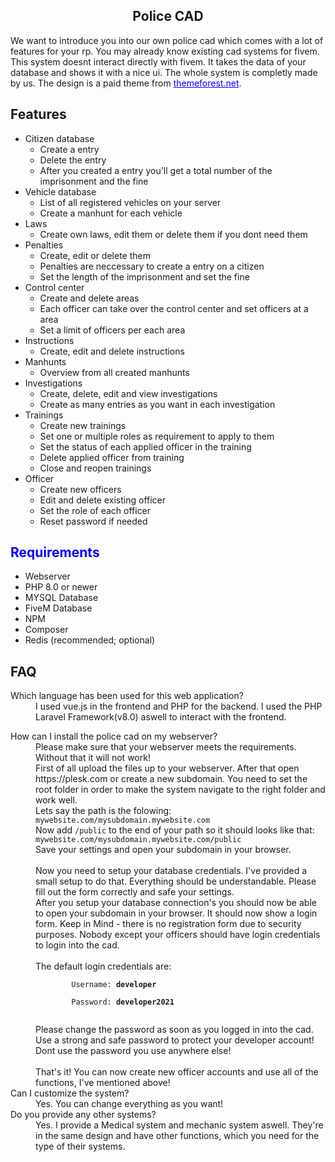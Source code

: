 <h2 align="center">Police CAD</h2>

<p>We want to introduce you into our own police cad which comes with a lot of features for your rp. You may already know existing cad systems for fivem. This system doesnt interact directly with fivem. It takes the data of your database and shows it with a nice ui. The whole system is completly made by us. The design is a paid theme from <a href="https://themeforest.net" style="color: blue">themeforest.net</a>.</p>

<h2>Features</h2>
<ul>
    <li>
        Citizen database
        <ul>
            <li>Create a entry</li>
            <li>Delete the entry</li>
            <li>After you created a entry you'll get a total number of the imprisonment and the fine</li>
        </ul>
    </li>
    <li>
        Vehicle database
        <ul>
            <li>List of all registered vehicles on your server</li>
            <li>Create a manhunt for each vehicle</li>
        </ul>
    </li>
    <li>
        Laws
        <ul>
            <li>Create own laws, edit them or delete them if you dont need them</li>
        </ul>
    </li>
    <li>
        Penalties
        <ul>
            <li>Create, edit or delete them</li>
            <li>Penalties are neccessary to create a entry on a citizen</li>
            <li>Set the length of the imprisonment and set the fine</li>
        </ul>
    </li>
    <li>
        Control center
        <ul>
            <li>Create and delete areas</li>
            <li>Each officer can take over the control center and set officers at a area</li>
            <li>Set a limit of officers per each area</li>
        </ul>
    </li>
    <li>
        Instructions
        <ul>
            <li>Create, edit and delete instructions</li>
        </ul>
    </li>
    <li>
        Manhunts
        <ul>
            <li>Overview from all created manhunts</li>
        </ul>
    </li>
    <li>
        Investigations
        <ul>
            <li>Create, delete, edit and view investigations</li>
            <li>Create as many entries as you want in each investigation</li>
        </ul>
    </li>
    <li>
        Trainings
        <ul>
            <li>Create new trainings</li>
            <li>Set one or multiple roles as requirement to apply to them</li>
            <li>Set the status of each applied officer in the training</li>
            <li>Delete applied officer from training</li>
            <li>Close and reopen trainings</li>
        </ul>
    </li>
    <li>
        Officer
        <ul>
            <li>Create new officers</li>
            <li>Edit and delete existing officer</li>
            <li>Set the role of each officer</li>
            <li>Reset password if needed</li>
        </ul>
    </li>
</ul>

<h2 style="color: blue">Requirements</h5>
<ul>
    <li>
        Webserver
    </li>
    <li>
        PHP 8.0 or newer
    </li>
    <li>
        MYSQL Database
    </li>
    <li>
        FiveM Database
    </li>
    <li>
        NPM
    </li>
    <li>
        Composer
    </li>
    <li>
        Redis (recommended; optional)
    </li>
</ul>

<h2>FAQ</h2>
<dl>
    <dt>
        Which language has been used for this web application?
    </dt>
    <dd>
        I used vue.js in the frontend and PHP for the backend. I used the PHP Laravel Framework(v8.0) aswell to interact with the frontend.
    </dd>
</dl>
<dl>
    <dt>
        How can I install the police cad on my webserver?
    </dt>
    <dd>
        Please make sure that your webserver meets the requirements. Without that it will not work! <br />
        First of all upload the files up to your webserver. After that open https://plesk.com or create a new subdomain. You need to set the root folder in order to make the system navigate to the right folder and work well. <br />
        Lets say the path is the folowing:<br />
        <code>mywebsite.com/mysubdomain.mywebsite.com</code><br />
        Now add <code>/public</code> to the end of your path so it should looks like that: <code>mywebsite.com/mysubdomain.mywebsite.com/public</code> <br />
        Save your settings and open your subdomain in your browser.
        <br />
        <br />
        Now you need to setup your database credentials. I've provided a small setup to do that. Everything should be understandable. Please fill out the form correctly and safe your settings. <br />
        After you setup your database connection's you should now be able to open your subdomain in your browser. It should now show a login form. Keep in Mind - there is no registration form due to security purposes. Nobody except your officers should have login credentials to login into the cad.
        <br /><br />
        The default login credentials are:<br />
        <code>
        Username: <b>developer</b><br />
        Password: <b>developer2021</b><br />
            </code>
        <br />
        Please change the password as soon as you logged in into the cad. Use a strong and safe password to protect your developer account! Dont use the password you use anywhere else!<br /><br />
        That's it! You can now create new officer accounts and use all of the functions, I've mentioned above! 
    </dd>
    <dt>
        Can I customize the system?
    </dt>
    <dd>
        Yes. You can change everything as you want! 
    </dd>
    <dt>
        Do you provide any other systems?
    </dt>
    <dd>
        Yes. I provide a Medical system and mechanic system aswell. They're in the same design and have other functions, which you need for the type of their systems.
    </dd>
</dl>
